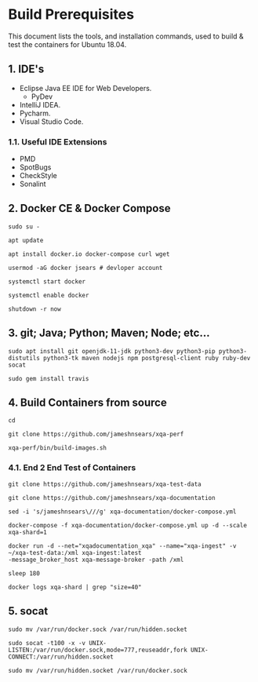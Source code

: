 # Build Prerequisites
This document lists the tools, and installation commands, used to build & test the containers for Ubuntu 18.04.

## 1. IDE's
* Eclipse Java EE IDE for Web Developers.
    * PyDev
* IntelliJ IDEA.
* Pycharm.
* Visual Studio Code.

### 1.1. Useful IDE Extensions
* PMD
* SpotBugs
* CheckStyle
* Sonalint

## 2. Docker CE & Docker Compose
```
sudo su -

apt update

apt install docker.io docker-compose curl wget

usermod -aG docker jsears # devloper account

systemctl start docker

systemctl enable docker

shutdown -r now
```

## 3. git; Java; Python; Maven; Node; etc... 
```
sudo apt install git openjdk-11-jdk python3-dev python3-pip python3-distutils python3-tk maven nodejs npm postgresql-client ruby ruby-dev socat

sudo gem install travis
```

## 4. Build Containers from source
```
cd 

git clone https://github.com/jameshnsears/xqa-perf

xqa-perf/bin/build-images.sh
```

### 4.1. End 2 End Test of Containers
```
git clone https://github.com/jameshnsears/xqa-test-data

git clone https://github.com/jameshnsears/xqa-documentation

sed -i 's/jameshnsears\///g' xqa-documentation/docker-compose.yml

docker-compose -f xqa-documentation/docker-compose.yml up -d --scale xqa-shard=1

docker run -d --net="xqadocumentation_xqa" --name="xqa-ingest" -v ~/xqa-test-data:/xml xqa-ingest:latest 
-message_broker_host xqa-message-broker -path /xml

sleep 180

docker logs xqa-shard | grep "size=40"
```

## 5. socat
```
sudo mv /var/run/docker.sock /var/run/hidden.socket

sudo socat -t100 -x -v UNIX-LISTEN:/var/run/docker.sock,mode=777,reuseaddr,fork UNIX-CONNECT:/var/run/hidden.socket

sudo mv /var/run/hidden.socket /var/run/docker.sock
```
